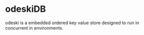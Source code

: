 # odeskiDB

odeski is a embedded ordered key value store designed to run in concurrent in environments.